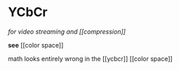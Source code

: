 # YCbCr

_for video streaming and [[compression]]_

**see** [[color space]]

math looks entirely wrong in the [[ycbcr]] [[color space]]
